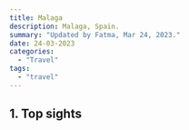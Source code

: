 ```yaml
---
title: Malaga
description: Malaga, Spain.
summary: "Updated by Fatma, Mar 24, 2023."
date: 24-03-2023
categories:
  - "Travel"
tags:
  - "travel"
---
```


## 1. Top sights
